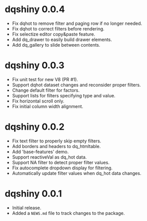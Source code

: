 # dqshiny 0.0.4

* Fix dqhot to remove filter and paging row if no longer needed.
* Fix dqhot to correct filters before rendering.
* Fix selectize editor copy&paste feature.
* Add dq_drawer to easily build drawer elements.
* Add dq_gallery to slide between contents.

# dqshiny 0.0.3

* Fix unit test for new V8 (PR #1).
* Support dqhot dataset changes and reconsider proper filters.
* Change default filter for factors.
* Support lists for filters specifying type and value.
* Fix horizontal scroll only.
* Fix initial column width alignment.

# dqshiny 0.0.2

* Fix text filter to properly skip empty filters.
* Add borders and headers to dq_htmltable.
* Add 'base-features' demo.
* Support reactiveVal as dq_hot data.
* Support NA filter to detect proper filter values.
* Fix autocomplete dropdown display for filtering.
* Automatically update filter values when dq_hot data changes.

# dqshiny 0.0.1

* Initial release.
* Added a `NEWS.md` file to track changes to the package.
